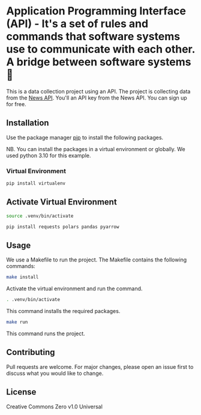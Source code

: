 # Application Programming Interface (API) - It's a set of rules and commands that software systems use to communicate with each other. A bridge between software systems 🌉      
This is a data collection project using an API. The project is collecting data from the [News API](https://newsapi.org/). You'll an API key from the News API. You can sign up for free. 


## Installation
Use the package manager [pip](https://pip.pypa.io/en/stable/) to install the following packages.

NB. You can install the packages in a virtual environment or globally. We used python 3.10 for this example.

### Virtual Environment

```bash
pip install virtualenv
```
## Activate Virtual Environment

```bash
source .venv/bin/activate
```

```bash
pip install requests polars pandas pyarrow
```

## Usage
We use a Makefile to run the project. The Makefile contains the following commands:

```bash
make install
```
Activate the virtual environment and run the command.

```bash
. .venv/bin/activate
```

This command installs the required packages.

```bash
make run
```
This command runs the project.


## Contributing
Pull requests are welcome. For major changes, please open an issue first to discuss what you would like to change.

## License
Creative Commons Zero v1.0 Universal



